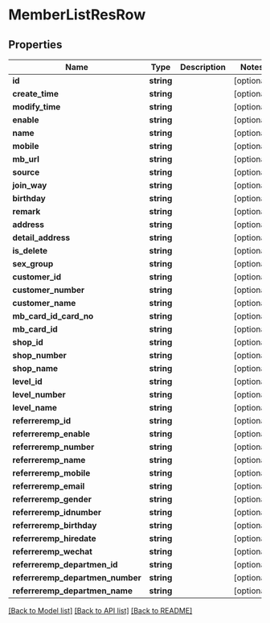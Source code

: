 # MemberListResRow

## Properties
Name | Type | Description | Notes
------------ | ------------- | ------------- | -------------
**id** | **string** |  | [optional] 
**create_time** | **string** |  | [optional] 
**modify_time** | **string** |  | [optional] 
**enable** | **string** |  | [optional] 
**name** | **string** |  | [optional] 
**mobile** | **string** |  | [optional] 
**mb_url** | **string** |  | [optional] 
**source** | **string** |  | [optional] 
**join_way** | **string** |  | [optional] 
**birthday** | **string** |  | [optional] 
**remark** | **string** |  | [optional] 
**address** | **string** |  | [optional] 
**detail_address** | **string** |  | [optional] 
**is_delete** | **string** |  | [optional] 
**sex_group** | **string** |  | [optional] 
**customer_id** | **string** |  | [optional] 
**customer_number** | **string** |  | [optional] 
**customer_name** | **string** |  | [optional] 
**mb_card_id_card_no** | **string** |  | [optional] 
**mb_card_id** | **string** |  | [optional] 
**shop_id** | **string** |  | [optional] 
**shop_number** | **string** |  | [optional] 
**shop_name** | **string** |  | [optional] 
**level_id** | **string** |  | [optional] 
**level_number** | **string** |  | [optional] 
**level_name** | **string** |  | [optional] 
**referreremp_id** | **string** |  | [optional] 
**referreremp_enable** | **string** |  | [optional] 
**referreremp_number** | **string** |  | [optional] 
**referreremp_name** | **string** |  | [optional] 
**referreremp_mobile** | **string** |  | [optional] 
**referreremp_email** | **string** |  | [optional] 
**referreremp_gender** | **string** |  | [optional] 
**referreremp_idnumber** | **string** |  | [optional] 
**referreremp_birthday** | **string** |  | [optional] 
**referreremp_hiredate** | **string** |  | [optional] 
**referreremp_wechat** | **string** |  | [optional] 
**referreremp_departmen_id** | **string** |  | [optional] 
**referreremp_departmen_number** | **string** |  | [optional] 
**referreremp_departmen_name** | **string** |  | [optional] 

[[Back to Model list]](../README.md#documentation-for-models) [[Back to API list]](../README.md#documentation-for-api-endpoints) [[Back to README]](../README.md)


